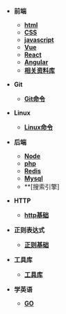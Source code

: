 - **前端**
  - **[html](fe/html/html.md)**
  - **[CSS](fe/css/index)**
  - **[javascript](fe/javascript/index)**
  - **[Vue](fe/vue/index.md)**
  - **[React](fe/React/index.md)**
  - **[Angular](fe/Angular/index.md)**
  - **[相关资料库](fe/other/index.md)**
- **Git**
  - **[Git命令](base/Git/index)**



- **Linux**
  - **[Linux命令](base/linux/index.md)**



- **后端**
  - **[Node](service/node/index.md)**
  - **[php](service/php/index.md)**
  - **[Redis](dataStorage/NoSQL/index.md)**
  - **[Mysql](dataStorage/mysql/index.md)**
  - **[搜索引擎]



- **HTTP**
  - **[http基础](base/HTTP/index)**


- **正则表达式**
  - **[正则基础](base/RegExp/index.md)**
- **工具库**
  - **[工具库](base/Tool/index)**




- **学英语**
  - **[GO](base/English/index.md)**

